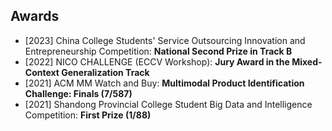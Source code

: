 ## Awards

- [2023] China College Students' Service Outsourcing Innovation and Entrepreneurship Competition: **National Second Prize in Track B**
- [2022] NICO CHALLENGE (ECCV Workshop): **Jury Award in the Mixed-Context Generalization Track**
- [2021] ACM MM Watch and Buy: **Multimodal Product Identification Challenge: Finals (7/587)**
- [2021] Shandong Provincial College Student Big Data and Intelligence Competition: **First Prize (1/88)**

